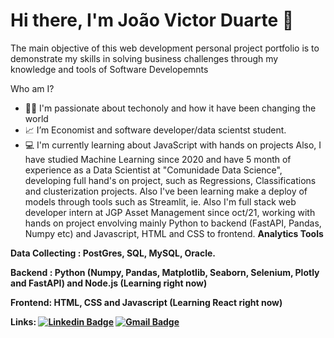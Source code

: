 <h1> Hi there, I'm João Victor Duarte 👋 </h1>
<em>  </em>

The main objective of this web development personal project portfolio is to demonstrate my skills in solving business challenges through my knowledge and tools of Software Developemnts

Who am I?
- 👨‍💻 I'm passionate about techonoly and how it have been changing the world
- 📈 I’m Economist and software developer/data scientst student.
- 💻 I'm currently learning about JavaScript with hands on projects
Also, I have studied Machine Learning since 2020 and have 5 month of experience as a Data Scientist at "Comunidade Data Science", developing full hand's on project, such as Regressions, Classifications and clusterization projects. Also I've been learning make a deploy of models through tools such as Streamlit, ie. 
Also I'm full stack web developer intern at JGP Asset Management since oct/21, working with hands on project envolving mainly Python to backend (FastAPI, Pandas, Numpy etc) and Javascript, HTML and CSS to frontend. 
<strong> Analytics Tools 
 
  
  
 <strong> Data Collecting </strong>: 
     PostGres, SQL, MySQL, Oracle.
  
  <strong> Backend </strong>: Python (Numpy, Pandas, Matplotlib, Seaborn, Selenium, Plotly and FastAPI) and Node.js (Learning right now)
    
  <strong> Frontend: HTML, CSS and Javascript (Learning React right now)
     
     
   <strong> Links:
<a href="https://www.linkedin.com/in/joão-victor-duarte//" rel="nofollow noreferrer noopener" target="_blank"><img src="https://user-content.gitlab-static.net/02ceec3caed6c21941c4f98cf95e20fd01dbcc19/68747470733a2f2f696d672e736869656c64732e696f2f62616467652f2d4c696e6b6564496e2d626c75653f7374796c653d666c6174266c6f676f3d4c696e6b6564496e266c6f676f436f6c6f723d7768697465" alt="Linkedin Badge" data-canonical-src="https://img.shields.io/badge/-LinkedIn-blue?style=flat&amp;logo=LinkedIn&amp;logoColor=white" class="js-lazy-loaded qa-js-lazy-loaded" loading="lazy"></a>
<a href="mailto:victorduarte.ufrj@gmail.com"><img src="https://user-content.gitlab-static.net/5231c3d4f8d0cd911abde446a8f0193669905e42/68747470733a2f2f696d672e736869656c64732e696f2f62616467652f2d476d61696c2d6331343433383f7374796c653d666c61742d737175617265266c6f676f3d476d61696c266c6f676f436f6c6f723d7768697465266c696e6b3d6d61696c746f3a6d65696761726f6d6c6f70657340676d61696c2e636f6d" alt="Gmail Badge" data-canonical-src="https://img.shields.io/badge/-Gmail-c14438?style=flat-square&amp;logo=Gmail&amp;logoColor=white&amp;link=mailto:meigaromlopes@gmail.com" class="js-lazy-loaded qa-js-lazy-loaded" loading="lazy"></a>
     

<!---
joaovictordesouzaduarte/joaovictordesouzaduarte is a ✨ special ✨ repository because its `README.md` (this file) appears on your GitHub profile.
You can click the Preview link to take a look at your changes.
--->
